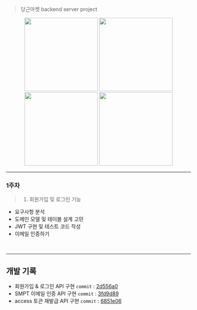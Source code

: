 > 당근마켓 backend server project

<p align="center">
<img width="200" src="https://user-images.githubusercontent.com/79920930/214882442-15270259-4aec-47af-ae91-0f5a0d92086b.png">
<img width="200" src="https://user-images.githubusercontent.com/79920930/214882451-7175d9d4-40ae-4b82-8ca1-911c41c763d8.png">
<img width="200" src="https://user-images.githubusercontent.com/79920930/214884316-9b45406e-3861-4818-8a88-824d05b618fa.png">
<img width="200" src="https://user-images.githubusercontent.com/79920930/214884325-862906ff-7d98-47a3-88ea-00d3232a995c.png">
</p>

<hr>

### 1주차

> 1. 회원가입 및 로그인 기능
- 요구사항 분석
- 도메인 모델 및 테이블 설계 고민
- JWT 구현 및 테스트 코드 작성
- 이메일 인증하기

<br>
<hr>

## 개발 기록

- 회원가입 & 로그인 API 구현 ```commit``` : [2d556a0](https://github.com/ji-hyeon97/Spring-JPA-study/commit/2d556a0b00a58f70c7d10b7e15a1170d2d8b27a8)
- SMPT 이메일 인증 API 구현 ```commit``` : [3fd9d89](https://github.com/ji-hyeon97/Spring-JPA-study/commit/3fd9d898213aa011d04684e3c5fa40c10f0d1ca9)
- access 토큰 재발급 API 구현 ```commit``` : [6851e06](https://github.com/ji-hyeon97/Spring-JPA-study/commit/6851e06e80ce4e7688d169878cca5806d32592fd)